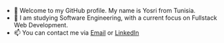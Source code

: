- 👋 Welcome to my GitHub profile. My name is Yosri from Tunisia.
- 👀 I am studying Software Engineering, with a current focus on Fullstack Web Development.
- 📫 You can contact me via [Email](yosrii.jemaiii@gmail.com) or [LinkedIn](https://www.linkedin.com/in/yosri-jemai-2k01)

<!---
Yosri-Jemai/Yosri-Jemai is a ✨ special ✨ repository because its `README.md` (this file) appears on your GitHub profile.
You can click the Preview link to take a look at your changes.
--->
